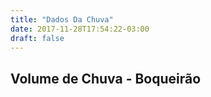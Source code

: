 ```yaml
---
title: "Dados Da Chuva"
date: 2017-11-28T17:54:22-03:00
draft: false
---
```

<!--more-->

<!DOCTYPE html>
<html lang="pt-br">

<head>
  <meta charset="utf-8">
  <title>Dados de Boqueirão</title>
  <script src="https://d3js.org/d3.v4.min.js"></script>
  <link rel="stylesheet" href="https://maxcdn.bootstrapcdn.com/bootstrap/3.3.6/css/bootstrap.min.css">
</head>

<body>
  <div class="container">
    <div class="row">
      <h2>Volume de Chuva - Boqueirão</h2>
    </div>
    <div class="row mychart" id="chart">
    </div>
  </div>

  <style>
    .mychart rect {
      fill: purple;
    }

    /*.mychart dot {
      fill: #000;
    }*/

    .mychart rect:hover {
      fill: pink;
    }
    .mychart text {
      font: 12px sans-serif;
      text-anchor: left;
    }


  </style>

  <script type="text/javascript">
    "use strict"
    function desenhaBarras(dados) {
      // Preencha aqui.
      var alturaSVG = 400, larguraSVG = 500;
      var	margin = {top: 10, right: 20, bottom:30, left: 45}, // para descolar a vis das bordas do grafico
          larguraVis = larguraSVG - margin.left - margin.right,
          alturaVis = alturaSVG - margin.top - margin.bottom;
      /*
       * Prepara onde adicionaremos a visualizacao
       */
      var grafico = d3.select('#chart') // cria elemento <svg> com um <g> dentro
        .append('svg')
          .attr('width', larguraVis + margin.left + margin.right)
          .attr('height', alturaVis + margin.top + margin.bottom)
        .append('g') // para entender o <g> vá em x03-detalhes-svg.html
          .attr('transform', 'translate(' +  margin.left + ',' + margin.top + ')');
      // === EDITE DAQUI ===
      /*
       * As escalas
       */
      var value = function(d) {return (d.mes >= 1 & d.mes <= 4);}, // Configure essa escala com domain, range e padding
      color = d3.scaleOrdinal(d3.schemeCategory10);

      var x = d3.scaleLinear()
                .domain([Math.min(...dados.map((d, i)=> d.noventa_percentil))-1, Math.max(...dados.map((d, i)=> d.noventa_percentil))+1])
                .rangeRound([0,larguraVis]); // Configure essa escala com domain, range e padding
      var y = d3.scaleLinear()
                .domain([Math.min(...dados.map((d, i)=> d.dez_percentil)) -2, Math.max(...dados.map((d, i)=> d.dez_percentil))+2])
                .rangeRound( [alturaVis, 0]);// Configure essa escala com domain e range
                               // Lembre que uma escala pode converter de 1..10 -> 100..1
      // === ATÉ DAQUI ===


      /*
       * As marcas
       */
      grafico.selectAll('g')
              .data(dados)
              .enter()
                .append('circle')
                  .attr("r", 5)
                  .attr('cx', d => x(d.noventa_percentil))
                  .attr('cy',d => y(d.dez_percentil))
                  .attr('height', (d) => alturaVis - y(d['dez_percentil']))
                  .style("fill", function(d) { return color(value(d)); });; // de cabeca para baixo

      /*
       * Os eixos
       */
      grafico.append("g")
              .attr("class", "x axis")
              .attr("transform", "translate(0," + alturaVis + ")")
              .call(d3.axisBottom(x)); // magica do d3: gera eixo a partir da escala


     grafico.append("text")
             .attr("transform", "translate(" + larguraVis/2 +"," + (alturaVis+margin.bottom) + ")")
             .text("Noventa Percentil");

     grafico.append('g')
             .attr('transform', 'translate(0,0)')
             .call(d3.axisLeft(y))  // gera eixo a partir da escala

      grafico.append("text")
             .attr("transform", "translate(-30," + (alturaVis + margin.top)/2 + ") rotate(-90)")
             .text("Dez Percentil");




    }

    d3.csv('https://raw.githubusercontent.com/izabellaaaq/intro-d3/master/dados/boqueirao-por-mes.csv', function(dados) {
      desenhaBarras(dados);
    });
    /*
    * Assim como a função d3.tsv, existe a d3.csv e a d3.json
    * Em todas, o primeiro parâmetro é uma URL e o segundo a função que
    * será executada quando o dado for obtido.
    * >>>>> A chamada ao d3.tsv é assíncrona <<<<<<
    */
  </script>

</body>

</html>


